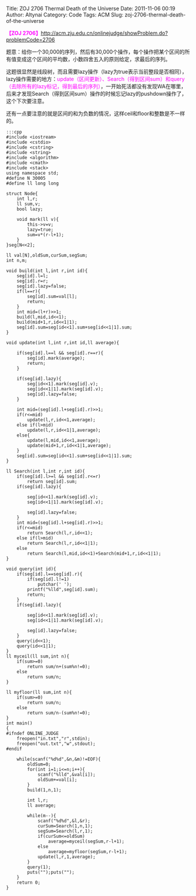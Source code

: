Title: ZOJ 2706 Thermal Death of the Universe
Date: 2011-11-06 00:19
Author: Altynai
Category: Code
Tags: ACM
Slug: zoj-2706-thermal-death-of-the-universe

<span style="color: #ff00ff;">**【ZOJ
2706】**</span><http://acm.zju.edu.cn/onlinejudge/showProblem.do?problemCode=2706>

题意：给你一个30,000的序列，然后有30,000个操作，每个操作把某个区间的所有值变成这个区间的平均数，小数四舍五入的原则给定，求最后的序列。

这题很显然是线段树，而且需要lazy操作（lazy为true表示当前整段是否相同），lazy操作需要的地方：<span
style="color: #ff00ff;">update（区间更新）、Search（得到区间sum）和query（去除所有的lazy标记，得到最后的序列）</span>，一开始死活都没有发现WA在哪里，后来才发现Search（得到区间sum）操作的时候忘记lazy的pushdown操作了，这个下次要注意。

还有一点要注意的就是区间的和为负数的情况，这样ceil和floor和整数是不一样的。

    :::cpp
    #include <iostream>
    #include <cstdio>
    #include <cstring>
    #include <string>
    #include <algorithm>
    #include <cmath>
    #include <stack>
    using namespace std;
    #define N 30005
    #define ll long long

    struct Node{
        int l,r;
        ll sum,v;
        bool lazy;

        void mark(ll v){
            this->v=v;
            lazy=true;
            sum=v*(r-l+1);
        }
    }seg[N<<2];

    ll val[N],oldSum,curSum,segSum;
    int n,m;

    void build(int l,int r,int id){
        seg[id].l=l;
        seg[id].r=r;
        seg[id].lazy=false;
        if(l==r){
            seg[id].sum=val[l];
            return;
        }
        int mid=(l+r)>>1;
        build(l,mid,id<<1);
        build(mid+1,r,id<<1|1);
        seg[id].sum=seg[id<<1].sum+seg[id<<1|1].sum;
    }

    void update(int l,int r,int id,ll average){

        if(seg[id].l==l && seg[id].r==r){
            seg[id].mark(average);
            return;
        }

        if(seg[id].lazy){
            seg[id<<1].mark(seg[id].v);
            seg[id<<1|1].mark(seg[id].v);
            seg[id].lazy=false;
        }

        int mid=(seg[id].l+seg[id].r)>>1;
        if(r<=mid)
            update(l,r,id<<1,average);
        else if(l>mid)
            update(l,r,id<<1|1,average);
        else{
            update(l,mid,id<<1,average);
            update(mid+1,r,id<<1|1,average);
        }
        seg[id].sum=seg[id<<1].sum+seg[id<<1|1].sum;
    }

    ll Search(int l,int r,int id){
        if(seg[id].l>=l && seg[id].r<=r)
            return seg[id].sum;
        if(seg[id].lazy){

            seg[id<<1].mark(seg[id].v);
            seg[id<<1|1].mark(seg[id].v);

            seg[id].lazy=false;
        }
        int mid=(seg[id].l+seg[id].r)>>1;
        if(r<=mid)
            return Search(l,r,id<<1);
        else if(l>mid)
            return Search(l,r,id<<1|1);
        else
            return Search(l,mid,id<<1)+Search(mid+1,r,id<<1|1);
    }

    void query(int id){
        if(seg[id].l==seg[id].r){
            if(seg[id].l!=1)
                putchar(' ');
            printf("%lld",seg[id].sum);
            return;
        }
        if(seg[id].lazy){

            seg[id<<1].mark(seg[id].v);
            seg[id<<1|1].mark(seg[id].v);

            seg[id].lazy=false;
        }
        query(id<<1);
        query(id<<1|1);
    }
    ll myceil(ll sum,int n){
        if(sum>=0)
            return sum/n+(sum%n!=0);
        else
            return sum/n;
    }

    ll myfloor(ll sum,int n){
        if(sum>=0)
            return sum/n;
        else
            return sum/n-(sum%n!=0);
    }
    int main()
    {
    #ifndef ONLINE_JUDGE
        freopen("in.txt","r",stdin);
        freopen("out.txt","w",stdout);
    #endif

        while(scanf("%d%d",&n,&m)!=EOF){
            oldSum=0;
            for(int i=1;i<=n;i++){
                scanf("%lld",&val[i]);
                oldSum+=val[i];
            }
            build(1,n,1);

            int l,r;
            ll average;

            while(m--){
                scanf("%d%d",&l,&r);
                curSum=Search(1,n,1);
                segSum=Search(l,r,1);
                if(curSum<=oldSum)
                    average=myceil(segSum,r-l+1);
                else
                    average=myfloor(segSum,r-l+1);
                update(l,r,1,average);
            }
            query(1);
            puts("");puts("");
        }
        return 0;
    }

